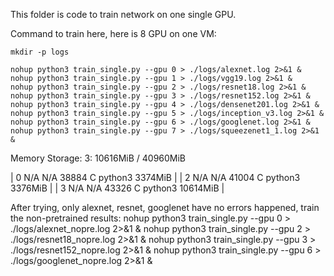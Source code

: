 This folder is code to train network on one single GPU.




Command to train here, here is 8 GPU on one VM:
```
mkdir -p logs

nohup python3 train_single.py --gpu 0 > ./logs/alexnet.log 2>&1 &
nohup python3 train_single.py --gpu 1 > ./logs/vgg19.log 2>&1 &
nohup python3 train_single.py --gpu 2 > ./logs/resnet18.log 2>&1 &
nohup python3 train_single.py --gpu 3 > ./logs/resnet152.log 2>&1 &
nohup python3 train_single.py --gpu 4 > ./logs/densenet201.log 2>&1 &
nohup python3 train_single.py --gpu 5 > ./logs/inception_v3.log 2>&1 &
nohup python3 train_single.py --gpu 6 > ./logs/googlenet.log 2>&1 &
nohup python3 train_single.py --gpu 7 > ./logs/squeezenet1_1.log 2>&1 &

```


Memory Storage:
3: 10616MiB / 40960MiB 

|    0   N/A  N/A     38884      C   python3                          3374MiB |
|    2   N/A  N/A     41004      C   python3                          3376MiB |
|    3   N/A  N/A     43326      C   python3                         10614MiB |

After trying, only alexnet, resnet, googlenet have no errors happened, train the non-pretrained results:
nohup python3 train_single.py --gpu 0 > ./logs/alexnet_nopre.log 2>&1 &
nohup python3 train_single.py --gpu 2 > ./logs/resnet18_nopre.log 2>&1 &
nohup python3 train_single.py --gpu 3 > ./logs/resnet152_nopre.log 2>&1 &
nohup python3 train_single.py --gpu 6 > ./logs/googlenet_nopre.log 2>&1 &
